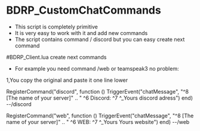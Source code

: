 # BDRP_CustomChatCommands

- This script is completely primitive
- It is very easy to work with it and add new commands
- The script contains command / discord but you can easy create next command 

#BDRP_Client.lua create next commands
- For example you need command /web or teamspeak3 no problem:

1,You copy the original and paste it one line lower


RegisterCommand("discord", function ()
    TriggerEvent("chatMessage", "^8 [The name of your server]" .. " ^6 Discord: ^7 ^_Yours discord adress")
end) --/discord

RegisterCommand("web", function ()
    TriggerEvent("chatMessage", "^8 [The name of your server]" .. " ^6 WEB: ^7 ^_Yours Yours website")
end) --/web

